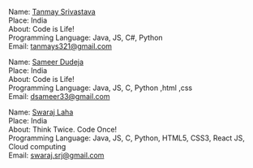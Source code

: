 Name: [Tanmay Srivastava](https://github.com/Tanmay17)<br/>
Place: India<br/>
About: Code is Life!<br/>
Programming Language: Java, JS, C#, Python<br/>
Email: tanmays321@gmail.com<br/>

Name: [Sameer Dudeja](https://github.com/sameer-dudeja)<br/>
Place: India<br/>
About: Code is Life!<br/>
Programming Language: Java, JS, C, Python ,html ,css<br/>
Email: dsameer33@gmail.com<br/>

Name: [Swaraj Laha](https://github.com/swarajlaha)<br/>
Place: India<br/>
About: Think Twice. Code Once!<br/>
Programming Language: Java, JS, C, Python, HTML5, CSS3, React JS, Cloud computing<br/>
Email: swaraj.srj@gmail.com<br/>
		